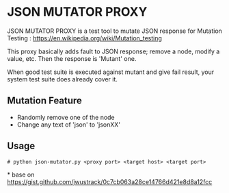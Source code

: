 # JSON MUTATOR PROXY

JSON MUTATOR PROXY is a test tool to mutate JSON response for Mutation Testing : https://en.wikipedia.org/wiki/Mutation_testing

This proxy basically adds fault to JSON response; remove a node, modify a value, etc. Then the response is 'Mutant' one.

When good test suite is executed against mutant and give fail result, your system test suite does already cover it.

## Mutation Feature
* Randomly remove one of the node
* Change any text of 'json' to 'jsonXX'

## Usage

```
# python json-mutator.py <proxy port> <target host> <target port>
```

\* base on https://gist.github.com/jwustrack/0c7cb063a28ce14766d421e8d8a12fcc
